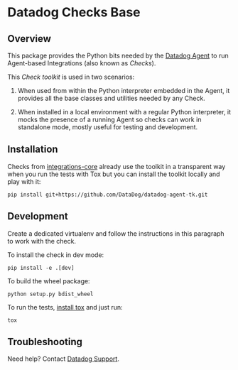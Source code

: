 # Datadog Checks Base

## Overview

This package provides the Python bits needed by the [Datadog Agent][1]
to run Agent-based Integrations (also known as _Checks_).

This _Check toolkit_ is used in two scenarios:

 1. When used from within the Python interpreter embedded in the Agent, it
 provides all the base classes and utilities needed by any Check.

 2. When installed in a local environment with a regular Python interpreter, it
 mocks the presence of a running Agent so checks can work in standalone mode,
 mostly useful for testing and development.

## Installation

Checks from [integrations-core][2] already
use the toolkit in a transparent way when you run the tests with Tox but you can
install the toolkit locally and play with it:
```
pip install git+https://github.com/DataDog/datadog-agent-tk.git
```

## Development

Create a dedicated virtualenv and follow the instructions in this paragraph
to work with the check.

To install the check in dev mode:
```
pip install -e .[dev]
```

To build the wheel package:
```
python setup.py bdist_wheel
```

To run the tests, [install tox][3] and just run:
```
tox
```

## Troubleshooting
Need help? Contact [Datadog Support][4].

[1]: https://github.com/DataDog/datadog-agent
[2]: https://github.com/DataDog/integrations-core
[3]: https://tox.readthedocs.io/en/latest/install.html
[4]: https://docs.datadoghq.com/help/
